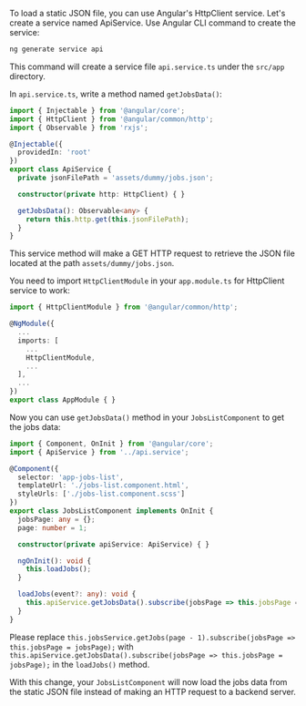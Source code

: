To load a static JSON file, you can use Angular's HttpClient service. Let's create a service named ApiService. Use Angular CLI command to create the service:

```bash
ng generate service api
```

This command will create a service file `api.service.ts` under the `src/app` directory. 

In `api.service.ts`, write a method named `getJobsData()`:

```typescript
import { Injectable } from '@angular/core';
import { HttpClient } from '@angular/common/http';
import { Observable } from 'rxjs';

@Injectable({
  providedIn: 'root'
})
export class ApiService {
  private jsonFilePath = 'assets/dummy/jobs.json';

  constructor(private http: HttpClient) { }

  getJobsData(): Observable<any> {
    return this.http.get(this.jsonFilePath);
  }
}
```

This service method will make a GET HTTP request to retrieve the JSON file located at the path `assets/dummy/jobs.json`.

You need to import `HttpClientModule` in your `app.module.ts` for HttpClient service to work:

```typescript
import { HttpClientModule } from '@angular/common/http';

@NgModule({
  ...
  imports: [
    ...
    HttpClientModule,
    ...
  ],
  ...
})
export class AppModule { }
```

Now you can use `getJobsData()` method in your `JobsListComponent` to get the jobs data:

```typescript
import { Component, OnInit } from '@angular/core';
import { ApiService } from '../api.service';

@Component({
  selector: 'app-jobs-list',
  templateUrl: './jobs-list.component.html',
  styleUrls: ['./jobs-list.component.scss']
})
export class JobsListComponent implements OnInit {
  jobsPage: any = {};
  page: number = 1;

  constructor(private apiService: ApiService) { }

  ngOnInit(): void {
    this.loadJobs();
  }

  loadJobs(event?: any): void {
    this.apiService.getJobsData().subscribe(jobsPage => this.jobsPage = jobsPage);
  }
}
```

Please replace `this.jobsService.getJobs(page - 1).subscribe(jobsPage => this.jobsPage = jobsPage);` with `this.apiService.getJobsData().subscribe(jobsPage => this.jobsPage = jobsPage);` in the `loadJobs()` method.

With this change, your `JobsListComponent` will now load the jobs data from the static JSON file instead of making an HTTP request to a backend server.